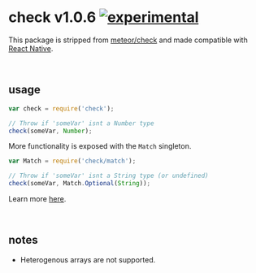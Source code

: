 
# check v1.0.6 [![experimental](http://badges.github.io/stability-badges/dist/experimental.svg)](http://github.com/badges/stability-badges)

This package is stripped from [meteor/check](https://atmospherejs.com/meteor/check) and made compatible with [React Native](https://github.com/facebook/react-native).

&nbsp;

## usage

```js
var check = require('check');

// Throw if 'someVar' isnt a Number type
check(someVar, Number);
```

More functionality is exposed with the `Match` singleton.

```js
var Match = require('check/match');

// Throw if 'someVar' isnt a String type (or undefined)
check(someVar, Match.Optional(String));
```

Learn more [here](https://atmospherejs.com/meteor/check).

&nbsp;

## notes

- Heterogenous arrays are not supported.
